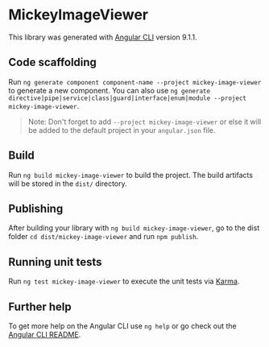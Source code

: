 # MickeyImageViewer

This library was generated with [Angular CLI](https://github.com/angular/angular-cli) version 9.1.1.

## Code scaffolding

Run `ng generate component component-name --project mickey-image-viewer` to generate a new component. You can also use `ng generate directive|pipe|service|class|guard|interface|enum|module --project mickey-image-viewer`.
> Note: Don't forget to add `--project mickey-image-viewer` or else it will be added to the default project in your `angular.json` file. 

## Build

Run `ng build mickey-image-viewer` to build the project. The build artifacts will be stored in the `dist/` directory.

## Publishing

After building your library with `ng build mickey-image-viewer`, go to the dist folder `cd dist/mickey-image-viewer` and run `npm publish`.

## Running unit tests

Run `ng test mickey-image-viewer` to execute the unit tests via [Karma](https://karma-runner.github.io).

## Further help

To get more help on the Angular CLI use `ng help` or go check out the [Angular CLI README](https://github.com/angular/angular-cli/blob/master/README.md).
